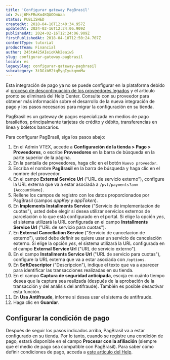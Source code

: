 ```yaml
---
title: 'Configurar gateway PagBrasil'
id: 2vzj6MkFRuKm4KQAOOmWaa
status: PUBLISHED
createdAt: 2018-04-10T12:40:34.957Z
updatedAt: 2024-02-16T12:24:06.909Z
publishedAt: 2024-02-16T12:24:06.909Z
firstPublishedAt: 2018-04-10T12:50:24.707Z
contentType: tutorial
productTeam: Financial
author: 245tA425AIeioKAk2eaiwS
slug: configurar-gateway-pagbrasil
locale: es
legacySlug: configurar-gateway-pagbrasil
subcategory: 3tDGibM2tqMyqIyukqmmMw
---
```


<div class="alert alert-danger">Esta integración de pago ya no se puede configurar en la plataforma debido al <a href="https://help.vtex.com/es/announcements/descontinuacion-de-conectores-de-pago-legados-en-2024--4R5YIjUu1IWkiOHzXtQU14">proceso de descontinuación de los proveedores legados</a> y el artículo pronto se eliminará del Help Center. Consulte con su proveedor para obtener más información sobre el desarrollo de la nueva integración de pago y los pasos necesarios para migrar la configuración en su tienda.</div>

PagBrasil es un gateway de pagos especializada en medios de pago brasileños, principalmente tarjetas de crédito y débito, transferencias en línea y boletos bancarios.

Para configurar PagBrasil, siga los pasos abajo:

1. En el Admin VTEX, accede a __Configuración de la tienda > Pago > Proveedores__, o escribe __Proveedores__ en la barra de búsqueda en la parte superior de la página.
2. En la pantalla de proveedores, haga clic en el botón `Nuevo proveedor`.
3. Escriba el nombre __PagBrasil__ en la barra de búsqueda y haga clic en el nombre del proveedor.
4. En el campo __External Service Url__ ("URL de servicio externo"), configure la URL externa que va a estar asociada a `/pvt/payments?an={AccountName}`.
5. Rellene los campos de registro con los datos proporcionados por PagBrasil (campos _appKey_ y _appToken_).
6. En __Implements Installments Service__ ("Servicio de implementacion de cuotas"), usted debe elegir si desea utilizar servicios externos de parcelación o lo que está configurado en el portal. Si elige la opción _yes_, el sistema utilizará la URL configurada en el campo __Installments Service Url__ ("URL de servicio para cuotas").
7. En __External Cancellation Service__ ("Servicio de cancelacion de externo"), usted debe definir se quiere usar un servicio de cancelación externo. Si elige la opción _yes_, el sistema utilizará la URL configurada en el campo __External Service Url__ ("URL de servicio externo").
8. En el campo __Installments Service Url__ ("URL de servicio para cuotas"), configure la URL externa que va a estar asociada con `/options`.
9. En __SoftDescriptor__ ("Descripcion"), indique el texto que va a aparecer para identificar las transacciones realizadas en su tienda.
10. En el campo __Captura de seguridad anticipada__, escoja en cuánto tiempo desea que la captura sea realizada (después de la aprobación de la transacción y del análisis del antifraude). También es posible desactivar esta función.
11. En __Usa Antifraude__, informe si desea usar el sistema de antifraude.
12. Haga clic en __Guardar__.

## Configurar la condición de pago
Después de seguir los pasos indicados arriba, PagBrasil va a estar configurado en su tienda. Por lo tanto, cuando se registre una condición de pago, estará disponible en el campo __Procesar con la afiliación__ (siempre que el medio de pago sea compatible con PagBrasil). Para saber cómo definir condiciones de pago, acceda a [este artículo del Help](/es/tutorial/condiciones-de-pago).
